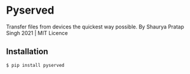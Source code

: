 # Pyserved
Transfer files from devices the quickest way possible.
By Shaurya Pratap Singh 2021 | MIT Licence


## Installation

```
$ pip install pyserved
```

